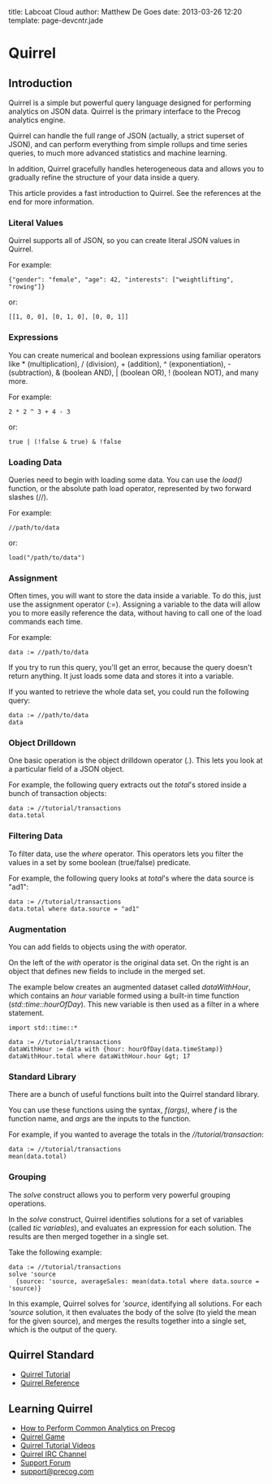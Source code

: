 title: Labcoat Cloud 
author: Matthew De Goes 
date: 2013-03-26 12:20 
template: page-devcntr.jade

# Quirrel

## Introduction

Quirrel is a simple but powerful query language designed for performing analytics 
on JSON data. Quirrel is the primary interface to the Precog analytics engine.

Quirrel can handle the full range of JSON (actually, a strict 
superset of JSON), and can perform everything from simple rollups and
time series queries, to much more advanced statistics and machine learning.

In addition, Quirrel gracefully handles heterogeneous data and allows you
to gradually refine the structure of your data inside a query.

This article provides a fast introduction to Quirrel. See the references
at the end for more information.

### Literal Values

Quirrel supports all of JSON, so you can create literal JSON values in Quirrel.

For example:

    {"gender": "female", "age": 42, "interests": ["weightlifting", "rowing"]}
    
or:

    [[1, 0, 0], [0, 1, 0], [0, 0, 1]]
    
### Expressions

You can create numerical and boolean expressions using familiar operators like * (multiplication),
/ (division), + (addition), ^ (exponentiation), - (subtraction), & (boolean AND), | (boolean OR),
! (boolean NOT), and many more.

For example:

    2 * 2 ^ 3 + 4 - 3
    
or:

    true | (!false & true) & !false

### Loading Data

Queries need to begin with loading some data. You can use the *load()* function,
or the absolute path load operator, represented by two forward slashes (//).

For example:

    //path/to/data

or:

    load("/path/to/data")

### Assignment

Often times, you will want to store the data inside a variable. To do this, just
use the assignment operator (*:=*). Assigning a variable to the data will 
allow you to more easily reference the data, without having to call one of
the load commands each time.

For example:
    
    data := //path/to/data
    
If you try to run this query, you'll get an error, because the query doesn't return
anything. It just loads some data and stores it into a variable.

If you wanted to retrieve the whole data set, you could run the following query:

    data := //path/to/data
    data

### Object Drilldown

One basic operation is the object drilldown operator (*.*). This lets you
look at a particular field of a JSON object.

For example, the following query extracts out the *total*'s stored inside
a bunch of transaction objects:
    
    data := //tutorial/transactions
    data.total    

### Filtering Data

To filter data, use the *where* operator. This operators lets you filter the 
values in a set by some boolean (true/false) predicate.

For example, the following query looks at *total*'s where the data source
is "ad1":
    
    data := //tutorial/transactions
    data.total where data.source = "ad1"

### Augmentation
    
You can add fields to objects using the *with* operator.

On the left of the *with* operator is the original data set. On the right is an
object that defines new fields to include in the merged set.

The example below creates an augmented dataset called *dataWithHour*,
which contains an *hour* variable formed using a built-in time function 
(*std::time::hourOfDay*). This new variable is then used as a filter in a
where statement.
    
    import std::time::*
    
    data := //tutorial/transactions
    dataWithHour := data with {hour: hourOfDay(data.timeStamp)}
    dataWithHour.total where dataWithHour.hour &gt; 17

### Standard Library

There are a bunch of useful functions built into the Quirrel standard library.

You can use these functions using the syntax, *f(args)*, where *f* is the function
name, and *args* are the inputs to the function.

For example, if you wanted to average the totals in the *//tutorial/transaction*:
    
    data := //tutorial/transactions
    mean(data.total)
    
### Grouping

The *solve* construct allows you to perform very powerful grouping operations.

In the *solve* construct, Quirrel identifies solutions for a set of variables
(called *tic variables*), and evaluates an expression for each solution. The
results are then merged together in a single set.

Take the following example:

    data := //tutorial/transactions
    solve 'source
      {source: 'source, averageSales: mean(data.total where data.source = 'source)}

In this example, Quirrel solves for *'source*, identifying all solutions. For each *'source*
solution, it then evaluates the body of the solve (to yield the mean for the given source), 
and merges the results together into a single set, which is the output of the query.

## Quirrel Standard

  * [Quirrel Tutorial](http://quirrel-lang.org/tutorial.html)
  * [Quirrel Reference](http://quirrel-lang.org/reference.html)

## Learning Quirrel

  * [How to Perform Common Analytics on Precog](/developers/how-tos/common-analytics/)
  * [Quirrel Game](http://www2.precog.com/learn-quirrel-level-1)
  * [Quirrel Tutorial Videos](http://www.youtube.com/user/PrecogPlatform)
  * [Quirrel IRC Channel](irc://irc.freenode.net:6667/quirrel)
  * [Support Forum](https://support.precog.com)
  * [support@precog.com](mailto:support@precog.com)

  

